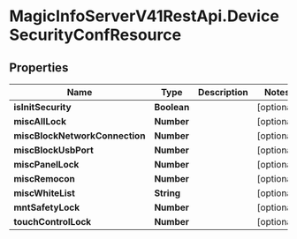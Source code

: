 # MagicInfoServerV41RestApi.DeviceSecurityConfResource

## Properties
Name | Type | Description | Notes
------------ | ------------- | ------------- | -------------
**isInitSecurity** | **Boolean** |  | [optional] 
**miscAllLock** | **Number** |  | [optional] 
**miscBlockNetworkConnection** | **Number** |  | [optional] 
**miscBlockUsbPort** | **Number** |  | [optional] 
**miscPanelLock** | **Number** |  | [optional] 
**miscRemocon** | **Number** |  | [optional] 
**miscWhiteList** | **String** |  | [optional] 
**mntSafetyLock** | **Number** |  | [optional] 
**touchControlLock** | **Number** |  | [optional] 


